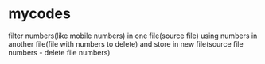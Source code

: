 # mycodes
filter numbers(like mobile numbers) in one file(source file) using numbers in another file(file with numbers to delete) and store in new file(source file numbers - delete file numbers) 

